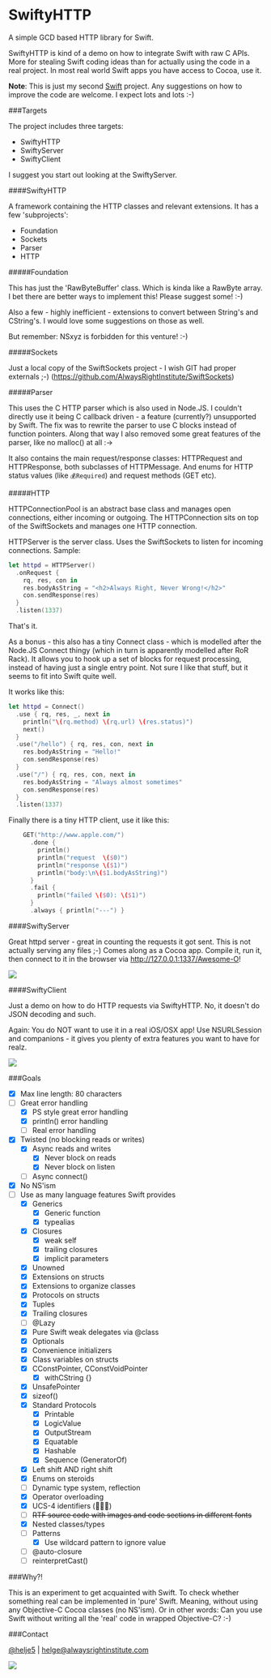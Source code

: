 SwiftyHTTP
==========

A simple GCD based HTTP library for Swift.

SwiftyHTTP is kind of a demo on how to integrate Swift with raw C APIs. More
for stealing Swift coding ideas than for actually using the code in a real
project. In most real world Swift apps you have access to Cocoa, use it.

**Note**: This is just my second [Swift](https://developer.apple.com/swift/)
project. Any suggestions on how to improve the code are welcome. I expect
lots and lots :-)

###Targets

The project includes three targets:
- SwiftyHTTP
- SwiftyServer
- SwiftyClient

I suggest you start out looking at the SwiftyServer.

####SwiftyHTTP

A framework containing the HTTP classes and relevant extensions. It has a few
'subprojects':
- Foundation
- Sockets
- Parser
- HTTP

#####Foundation

This has just the 'RawByteBuffer' class. Which is kinda like a RawByte array.
I bet there are better ways to implement this! Please suggest some! :-)

Also a few - highly inefficient - extensions to convert between String's and
CString's. I would love some suggestions on those as well.

But remember: NSxyz is forbidden for this venture! :-)

#####Sockets

Just a local copy of the SwiftSockets project - I wish GIT had proper externals
;-) (https://github.com/AlwaysRightInstitute/SwiftSockets)

#####Parser

This uses the C HTTP parser which is also used in Node.JS. I couldn't
directly use it being C callback driven - a feature (currently?)
unsupported by Swift.
The fix was to rewrite the parser to use C blocks instead of function pointers.
Along that way I also removed some great features of the parser, like no
malloc() at all :->

It also contains the main request/response classes: HTTPRequest and
HTTPResponse, both subclasses of HTTPMessage.
And enums for HTTP status values (like `💰Required`) and request methods (GET
etc).

#####HTTP

HTTPConnectionPool is an abstract base class and manages open connections,
either incoming or outgoing. The HTTPConnection sits on top of the SwiftSockets
and manages one HTTP connection.

HTTPServer is the server class. Uses the SwiftSockets to listen for incoming
connections. Sample:
```Swift
let httpd = HTTPServer()
  .onRequest {
    rq, res, con in
    res.bodyAsString = "<h2>Always Right, Never Wrong!</h2>"
    con.sendResponse(res)
  }
  .listen(1337)
```
That's it.

As a bonus - this also has a tiny Connect class - which is modelled after the
Node.JS Connect thingy (which in turn is apparently modelled after RoR Rack).
It allows you to hook up a set of blocks for request processing, instead of
having just a single entry point.
Not sure I like that stuff, but it seems to fit into Swift quite well.

It works like this:
```Swift
let httpd = Connect()
  .use { rq, res, _, next in
    println("\(rq.method) \(rq.url) \(res.status)")
    next()
  }
  .use("/hello") { rq, res, con, next in
    res.bodyAsString = "Hello!"
    con.sendResponse(res)
  }
  .use("/") { rq, res, con, next in
    res.bodyAsString = "Always almost sometimes"
    con.sendResponse(res)
  }
  .listen(1337)
```

Finally there is a tiny HTTP client, use it like this:
```Swift
    GET("http://www.apple.com/")
      .done {
        println()
        println("request  \($0)")
        println("response \($1)")
        println("body:\n\($1.bodyAsString)")
      }
      .fail {
        println("failed \($0): \($1)")
      }
      .always { println("---") }
```

####SwiftyServer

Great httpd server - great in counting the requests it got sent. This is not
actually serving any files ;-) Comes along as a Cocoa app. Compile it, run it,
then connect to it in the browser via http://127.0.0.1:1337/Awesome-O!

![](http://i.imgur.com/4ShGZXS.png)

####SwiftyClient

Just a demo on how to do HTTP requests via SwiftyHTTP. No, it doesn't do JSON
decoding and such.

Again: You do NOT want to use it in a real iOS/OSX app! Use NSURLSession and
companions - it gives you plenty of extra features you want to have for realz.

![](http://i.imgur.com/ny0PSKH.png)

###Goals

- [x] Max line length: 80 characters
- [ ] Great error handling
  - [x] PS style great error handling
  - [x] println() error handling
  - [ ] Real error handling
- [x] Twisted (no blocking reads or writes)
  - [x] Async reads and writes
    - [x] Never block on reads
    - [x] Never block on listen
  - [ ] Async connect()
- [x] No NS'ism
- [ ] Use as many language features Swift provides
  - [x] Generics
    - [x] Generic function
    - [x] typealias
  - [x] Closures
    - [x] weak self
    - [x] trailing closures
    - [x] implicit parameters
  - [x] Unowned
  - [x] Extensions on structs
  - [x] Extensions to organize classes
  - [x] Protocols on structs
  - [x] Tuples
  - [x] Trailing closures
  - [ ] @Lazy
  - [x] Pure Swift weak delegates via @class
  - [x] Optionals
  - [x] Convenience initializers
  - [x] Class variables on structs
  - [x] CConstPointer, CConstVoidPointer
    - [x] withCString {}
  - [x] UnsafePointer
  - [x] sizeof()
  - [x] Standard Protocols
    - [x] Printable
    - [x] LogicValue
    - [x] OutputStream
    - [x] Equatable
    - [x] Hashable
    - [x] Sequence (GeneratorOf<T>)
  - [x] Left shift AND right shift
  - [x] Enums on steroids
  - [ ] Dynamic type system, reflection
  - [x] Operator overloading
  - [x] UCS-4 identifiers (🐔🐔🐔)
  - [ ] ~~RTF source code with images and code sections in different fonts~~
  - [x] Nested classes/types
  - [ ] Patterns
    - [x] Use wildcard pattern to ignore value
  - [ ] @auto-closure
  - [ ] reinterpretCast()

###Why?!

This is an experiment to get acquainted with Swift. To check whether something
real can be implemented in 'pure' Swift. Meaning, without using any Objective-C
Cocoa classes (no NS'ism).
Or in other words: Can you use Swift without writing all the 'real' code in
wrapped Objective-C? :-)

###Contact

[@helje5](http://twitter.com/helje5) | helge@alwaysrightinstitute.com

![](http://www.alwaysrightinstitute.com/ARI.png)

